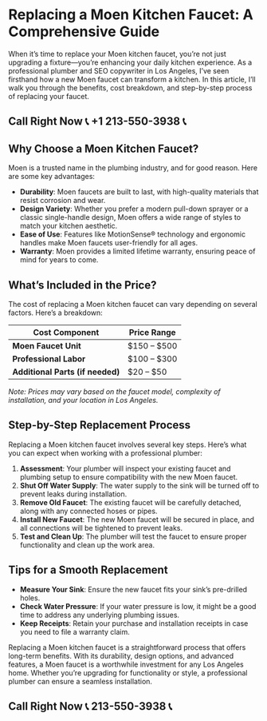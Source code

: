 # Replacing a Moen Kitchen Faucet: A Comprehensive Guide  

When it’s time to replace your Moen kitchen faucet, you’re not just upgrading a fixture—you’re enhancing your daily kitchen experience. As a professional plumber and SEO copywriter in Los Angeles, I’ve seen firsthand how a new Moen faucet can transform a kitchen. In this article, I’ll walk you through the benefits, cost breakdown, and step-by-step process of replacing your faucet.  

## Call Right Now 📞 +1 213-550-3938 📞

## Why Choose a Moen Kitchen Faucet?  

Moen is a trusted name in the plumbing industry, and for good reason. Here are some key advantages:  

- **Durability**: Moen faucets are built to last, with high-quality materials that resist corrosion and wear.  
- **Design Variety**: Whether you prefer a modern pull-down sprayer or a classic single-handle design, Moen offers a wide range of styles to match your kitchen aesthetic.  
- **Ease of Use**: Features like MotionSense® technology and ergonomic handles make Moen faucets user-friendly for all ages.  
- **Warranty**: Moen provides a limited lifetime warranty, ensuring peace of mind for years to come.  

## What’s Included in the Price?  

The cost of replacing a Moen kitchen faucet can vary depending on several factors. Here’s a breakdown:  

| **Cost Component**           | **Price Range**         |  
|-------------------------------|-------------------------|  
| **Moen Faucet Unit**          | $150 – $500             |  
| **Professional Labor**       | $100 – $300            |  
| **Additional Parts (if needed)** | $20 – $50             |  

*Note: Prices may vary based on the faucet model, complexity of installation, and your location in Los Angeles.*  

## Step-by-Step Replacement Process  

Replacing a Moen kitchen faucet involves several key steps. Here’s what you can expect when working with a professional plumber:  

1. **Assessment**: Your plumber will inspect your existing faucet and plumbing setup to ensure compatibility with the new Moen faucet.  
2. **Shut Off Water Supply**: The water supply to the sink will be turned off to prevent leaks during installation.  
3. **Remove Old Faucet**: The existing faucet will be carefully detached, along with any connected hoses or pipes.  
4. **Install New Faucet**: The new Moen faucet will be secured in place, and all connections will be tightened to prevent leaks.  
5. **Test and Clean Up**: The plumber will test the faucet to ensure proper functionality and clean up the work area.  

## Tips for a Smooth Replacement  

- **Measure Your Sink**: Ensure the new faucet fits your sink’s pre-drilled holes.  
- **Check Water Pressure**: If your water pressure is low, it might be a good time to address any underlying plumbing issues.  
- **Keep Receipts**: Retain your purchase and installation receipts in case you need to file a warranty claim.  

Replacing a Moen kitchen faucet is a straightforward process that offers long-term benefits. With its durability, design options, and advanced features, a Moen faucet is a worthwhile investment for any Los Angeles home. Whether you’re upgrading for functionality or style, a professional plumber can ensure a seamless installation.
## Call Right Now 📞 213-550-3938 📞
